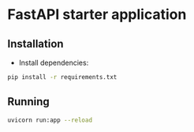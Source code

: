 # FastAPI starter application

## Installation

- Install dependencies:

```bash
pip install -r requirements.txt
```

## Running

```bash
uvicorn run:app --reload
```

